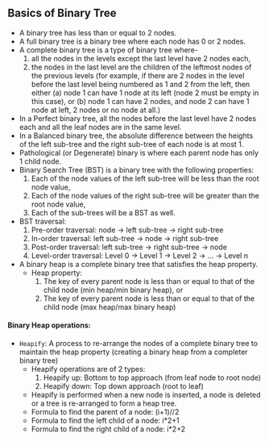 ## Basics of Binary Tree

- A binary tree has less than or equal to 2 nodes.
- A full binary tree is a binary tree where each node has 0 or 2 nodes.
- A complete binary tree is a type of binary tree where-
  1.  all the nodes in the levels except the last level have 2 nodes each,
  2.  the nodes in the last level are the children of the leftmost nodes of the previous levels (for example, if there are 2 nodes in the level before the last level being numbered as 1 and 2 from the left, then either (a) node 1 can have 1 node at its left (node 2 must be empty in this case), or (b) node 1 can have 2 nodes, and node 2 can have 1 node at left, 2 nodes or no node at all.)
- In a Perfect binary tree, all the nodes before the last level have 2 nodes each and all the leaf nodes are in the same level.
- In a Balanced binary tree, the absolute difference between the heights of the left sub-tree and the right sub-tree of each node is at most 1.
- Pathological (or Degenerate) binary is where each parent node has only 1 child node.
- Binary Search Tree (BST) is a binary tree with the following properties:
  1.  Each of the node values of the left sub-tree will be less than the root node value,
  2.  Each of the node values of the right sub-tree will be greater than the root node value,
  3.  Each of the sub-trees will be a BST as well.
- BST traversal:
  1.  Pre-order traversal: node -> left sub-tree -> right sub-tree
  2.  In-order traversal: left sub-tree -> node -> right sub-tree
  3.  Post-order traversal: left sub-tree -> right sub-tree -> node
  4.  Level-order traversal: Level 0 -> Level 1 -> Level 2 -> ... -> Level n
- A binary heap is a complete binary tree that satisfies the heap property.
  - Heap property:
    1.  The key of every parent node is less than or equal to that of the child node (min heap/min binary heap), or
    2.  The key of every parent node is less than or equal to that of the child node (max heap/max binary heap)

#### Binary Heap operations:

- `Heapify`: A process to re-arrange the nodes of a complete binary tree to maintain the heap property (creating a binary heap from a completer binary tree)
  - Heapify operations are of 2 types:
    1. Heapify up: Bottom to top approach (from leaf node to root node)
    2. Heapify down: Top down approach (root to leaf)
  - Heapify is performed when a new node is inserted, a node is deleted or a tree is re-arranged to form a heap tree.
  - Formula to find the parent of a node: (i+1)//2
  - Formula to find the left child of a node: i\*2+1
  - Formula to find the right child of a node: i\*2+2
